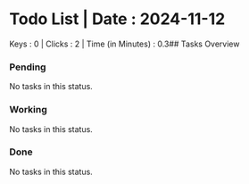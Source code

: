 # Todo List | Date : 2024-11-12 

Keys : 0 | Clicks : 2 | Time (in Minutes) : 0.3## Tasks Overview

### Pending
No tasks in this status.

### Working
No tasks in this status.

### Done
No tasks in this status.

